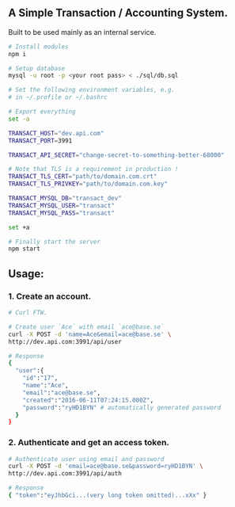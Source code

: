 
## A Simple Transaction / Accounting System.

Built to be used mainly as an internal service.

```bash
# Install modules
npm i

# Setup database
mysql -u root -p <your root pass> < ./sql/db.sql

# Set the following environment variables, e.g.
# in ~/.profile or ~/.bashrc

# Export everything
set -a

TRANSACT_HOST="dev.api.com"
TRANSACT_PORT=3991

TRANSACT_API_SECRET="change-secret-to-something-better-68000"

# Note that TLS is a requirement in production !
TRANSACT_TLS_CERT="path/to/domain.com.crt"
TRANSACT_TLS_PRIVKEY="path/to/domain.com.key"

TRANSACT_MYSQL_DB="transact_dev"
TRANSACT_MYSQL_USER="transact"
TRANSACT_MYSQL_PASS="transact"

set +a

# Finally start the server
npm start
```

## Usage:

### 1. Create an account.

```bash
# Curl FTW.

# Create user `Ace` with email `ace@base.se`
curl -X POST -d 'name=Ace&email=ace@base.se' \
http://dev.api.com:3991/api/user

# Response
{
  "user":{
    "id":"17",
    "name":"Ace",
    "email":"ace@base.se",
    "created":"2016-06-11T07:24:15.000Z",
    "password":"ryHD1BYN" # automatically generated password
  }
}
```

### 2. Authenticate and get an access token.

```bash
# Authenticate user using email and password
curl -X POST -d 'email=ace@base.se&password=ryHD1BYN' \
http://dev.api.com:3991/api/auth

# Response
{ "token":"eyJhbGci...(very long token omitted)...xXx" }
```
